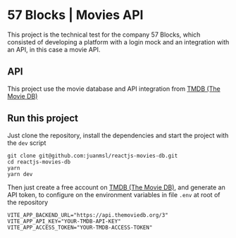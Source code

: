 # 57 Blocks | Movies API

This project is the technical test for the company 57 Blocks, which consisted of developing a platform with a login mock and an integration with an API, in this case a movie API.

## API

This project use the movie database and API integration from [TMDB (The Movie DB)](https://developer.themoviedb.org/docs/getting-started)

## Run this project

Just clone the repository, install the dependencies and start the project with the `dev` script

```
git clone git@github.com:juanmsl/reactjs-movies-db.git
cd reactjs-movies-db
yarn
yarn dev
```

Then just create a free account on [TMDB (The Movie DB)](https://developer.themoviedb.org/docs/getting-started), and generate an API token, to configure on the environment variables in file `.env` at root of the repository
```
VITE_APP_BACKEND_URL="https://api.themoviedb.org/3"
VITE_APP_API_KEY="YOUR-TMDB-API-KEY"
VITE_APP_ACCESS_TOKEN="YOUR-TMDB-ACCESS-TOKEN"
```